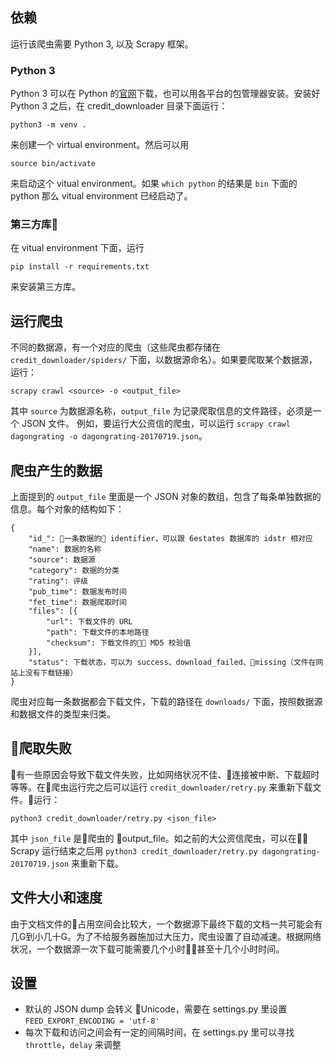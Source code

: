 ## 依赖
运行该爬虫需要 Python 3, 以及 Scrapy 框架。

### Python 3
Python 3 可以在 Python 的[官网](https://www.python.org/downloads/)下载，也可以用各平台的包管理器安装。安装好 Python 3 之后，在 credit_downloader 目录下面运行：
```
python3 -m venv .
```
来创建一个 virtual environment。然后可以用

```
source bin/activate
```
来启动这个 vitual environment。如果 `which python` 的结果是 `bin` 下面的 python 那么 vitual environment 已经启动了。

### 第三方库

在 vitual environment 下面，运行
```
pip install -r requirements.txt
```

来安装第三方库。

## 运行爬虫

不同的数据源，有一个对应的爬虫（这些爬虫都存储在 `credit_downloader/spiders/` 下面，以数据源命名）。如果要爬取某个数据源，运行：
```
scrapy crawl <source> -o <output_file>
```
其中 `source` 为数据源名称，`output_file` 为记录爬取信息的文件路径，必须是一个 JSON 文件。
例如，要运行大公资信的爬虫，可以运行 `scrapy crawl dagongrating -o dagongrating-20170719.json`。

## 爬虫产生的数据
上面提到的 `output_file` 里面是一个 JSON 对象的数组，包含了每条单独数据的信息。每个对象的结构如下：
```
{
    "id_": 一条数据的 identifier，可以跟 6estates 数据库的 idstr 相对应
    "name": 数据的名称
    "source": 数据源
    "category": 数据的分类
    "rating": 评级
    "pub_time": 数据发布时间
    "fet_time": 数据爬取时间
    "files": [{
        "url": 下载文件的 URL
        "path": 下载文件的本地路径
        "checksum": 下载文件的 MD5 校验值
    }],
    "status": 下载状态，可以为 success、download_failed、missing（文件在网站上没有下载链接）
}
```

爬虫对应每一条数据都会下载文件，下载的路径在 `downloads/` 下面，按照数据源和数据文件的类型来归类。

## 爬取失败
有一些原因会导致下载文件失败，比如网络状况不佳、连接被中断、下载超时等等。在爬虫运行完之后可以运行 `credit_downloader/retry.py` 来重新下载文件。运行：
```
python3 credit_downloader/retry.py <json_file>
```
其中 `json_file` 是爬虫的 output_file。如之前的大公资信爬虫，可以在 Scrapy 运行结束之后用 `python3 credit_downloader/retry.py dagongrating-20170719.json` 来重新下载。

## 文件大小和速度
由于文档文件的占用空间会比较大，一个数据源下最终下载的文档一共可能会有几G到小几十G。为了不给服务器施加过大压力，爬虫设置了自动减速。根据网络状况，一个数据源一次下载可能需要几个小时甚至十几个小时时间。

## 设置
- 默认的 JSON dump 会转义 Unicode，需要在 settings.py 里设置 `FEED_EXPORT_ENCODING = 'utf-8'`
- 每次下载和访问之间会有一定的间隔时间，在 settings.py 里可以寻找 `throttle`，`delay` 来调整